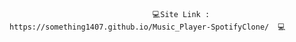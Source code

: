                                     💻Site Link : https://something1407.github.io/Music_Player-SpotifyClone/  💻
